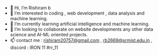 - 👋 Hi, I’m Rishiram b
- 👀 I’m interested in coding , web development , data analysis and machine learning.
- 🌱 I’m currently learning  artificial intelligence and machine learning.
- 💞️ I’m looking to collaborate on website developments any other data science and AI-ML oriented projects.
- 📫 contact me : rishiram20757@gmail.com , rb2669@srmist.edu.in , discord : IRON 11 #rr_11

<!---
Rishiram20757/Rishiram20757 is a ✨ special ✨ repository because its `README.md` (this file) appears on your GitHub profile.
You can click the Preview link to take a look at your changes.
--->
